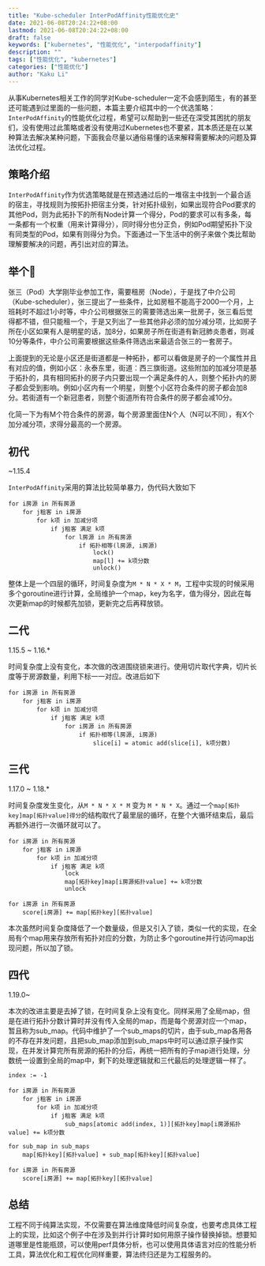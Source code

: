 ```yaml
---
title: "Kube-scheduler InterPodAffinity性能优化史"
date: 2021-06-08T20:24:22+08:00
lastmod: 2021-06-08T20:24:22+08:00
draft: false
keywords: ["kubernetes", "性能优化", "interpodaffinity"]
description: ""
tags: ["性能优化", "kubernetes"]
categories: ["性能优化"]
author: "Kaku Li"
---
```


从事Kubernetes相关工作的同学对Kube-scheduler一定不会感到陌生，有的甚至还可能遇到过里面的一些问题，本篇主要介绍其中的一个优选策略：`InterPodAffinity`的性能优化过程，希望可以帮助到一些还在深受其困扰的朋友们，没有使用过此策略或者没有使用过Kubernetes也不要紧，其本质还是在以某种算法去解决某种问题，下面我会尽量以通俗易懂的话来解释需要解决的问题及算法优化过程。

## 策略介绍

`InterPodAffinity`作为优选策略就是在预选通过后的一堆宿主中找到一个最合适的宿主，寻找规则为按拓扑把宿主分类，针对拓扑级别，如果出现符合Pod要求的其他Pod，则为此拓扑下的所有Node计算一个得分，Pod的要求可以有多条，每一条都有一个权重（用来计算得分），同时得分也分正负，例如Pod期望拓扑下没有同类型的Pod，如果有则得分为负。下面通过一下生活中的例子来做个类比帮助理解要解决的问题，再引出对应的算法。

## 举个🌰

张三（Pod）大学刚毕业参加工作，需要租房（Node），于是找了中介公司（Kube-scheduler），张三提出了一些条件，比如房租不能高于2000一个月，上班耗时不超过1小时等，中介公司根据张三的需要筛选出来一批房子，张三看后觉得都不错，但只能租一个，于是又列出了一些其他非必须的加分减分项，比如房子所在小区如果有人是明星的话，加8分，如果房子所在街道有新冠肺炎患者，则减10分等条件，中介公司需要根据这些条件筛选出来最适合张三的一套房子。

上面提到的无论是小区还是街道都是一种拓扑，都可以看做是房子的一个属性并且有对应的值，例如小区：永泰东里，街道：西三旗街道。这些附加的加减分项是基于拓扑的，具有相同拓扑的房子内只要出现一个满足条件的人，则整个拓扑内的房子都会受到影响。例如小区内有一个明星，则整个小区符合条件的房子都会加8分。若街道有一个新冠患者，则整个街道所有符合条件的房子都会减10分。

化简一下为有M个符合条件的房源，每个房源里面住N个人（N可以不同），有X个加分减分项，求得分最高的一个房源。

## 初代

~1.15.4

`InterPodAffinity`采用的算法比较简单暴力，伪代码大致如下

```shell
for i房源 in 所有房源
	for j租客 in i房源
		for k项 in 加减分项
			if j租客 满足 k项
				for l房源 in 所有房源
					if 拓扑相等(l房源, i房源)
						lock()
						map[l] += k项分数
						unlock()
```

整体上是一个四层的循环，时间复杂度为`M * N * X * M`，工程中实现的时候采用多个goroutine进行计算，全局维护一个map，key为名字，值为得分，因此在每次更新map的时候都先加锁，更新完之后再释放锁。

## 二代

1.15.5 ~ 1.16.*

时间复杂度上没有变化，本次做的改进围绕锁来进行。使用切片取代字典，切片长度等于房源数量，利用下标一一对应。改进后如下

```shell
for i房源 in 所有房源
	for j租客 in i房源
		for k项 in 加减分项
			if j租客 满足 k项
				for i房源 in 所有房源
					if 拓扑相等(l房源, i房源)
						slice[i] = atomic add(slice[i], k项分数)
```

## 三代

1.17.0 ~ 1.18.*

时间复杂度发生变化，从`M * N * X * M` 变为 `M * N * X`。通过一个`map[拓扑key]map[拓扑value]得分`的结构取代了最里层的循环，在整个大循环结束后，最后再额外进行一次循环就可以了。

```shell
for i房源 in 所有房源
	for j租客 in i房源
		for k项 in 加减分项
			if j租客 满足 k项
				lock
				map[拓扑key]map[i房源拓扑value] += k项分数
				unlock
				
for i房源 in 所有房源
	score[i房源] += map[拓扑key][拓扑value]
```

本次虽然时间复杂度降低了一个数量级，但是又引入了锁，类似一代的实现，在全局有个map用来存放所有拓扑对应的分数，为防止多个goroutine并行访问map出现问题，所以加了锁。

## 四代

1.19.0~

本次的改进主要是去掉了锁，在时间复杂上没有变化。同样采用了全局map，但是在进行拓扑分数计算时并没有传入全局的map，而是每个房源对应一个map，暂且称为sub_map。代码中维护了一个sub_maps的切片，由于sub_map各用各的不存在并发问题，且把sub_map添加到sub_maps中时可以通过原子操作实现，在并发计算完所有房源的拓扑的分后，再统一把所有的子map进行处理，分数统一设置到全局的map中，剩下的处理逻辑就和三代最后的处理逻辑一样了。

```shell
index := -1

for i房源 in 所有房源
	for j租客 in i房源
		for k项 in 加减分项
			if j租客 满足 k项
				sub_maps[atomic add(index, 1)][拓扑key]map[i房源拓扑value] += k项分数
				
for sub_map in sub_maps
	map[拓扑key][拓扑value] + sub_map[拓扑key][拓扑value]

for i房源 in 所有房源
	score[i房源] += map[拓扑key][拓扑value]
```

## 总结

工程不同于纯算法实现，不仅需要在算法维度降低时间复杂度，也要考虑具体工程上的实现，比如这个例子中在涉及到并行计算时如何用原子操作替换掉锁。想要知道哪里是性能瓶颈，可以使用perf具体分析，也可以使用具体语言对应的性能分析工具，算法优化和工程优化同样重要，算法终归还是为工程服务的。
